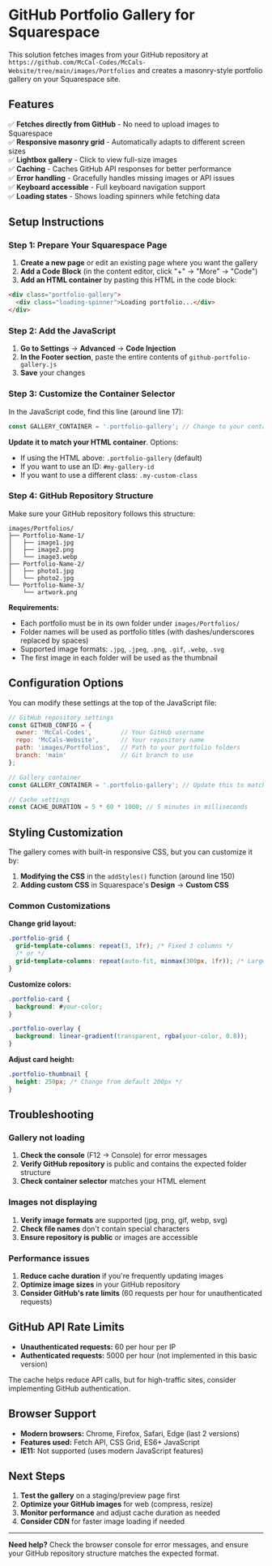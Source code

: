 # GitHub Portfolio Gallery for Squarespace

This solution fetches images from your GitHub repository at `https://github.com/McCal-Codes/McCals-Website/tree/main/images/Portfolios` and creates a masonry-style portfolio gallery on your Squarespace site.

## Features

✅ **Fetches directly from GitHub** - No need to upload images to Squarespace  
✅ **Responsive masonry grid** - Automatically adapts to different screen sizes  
✅ **Lightbox gallery** - Click to view full-size images  
✅ **Caching** - Caches GitHub API responses for better performance  
✅ **Error handling** - Gracefully handles missing images or API issues  
✅ **Keyboard accessible** - Full keyboard navigation support  
✅ **Loading states** - Shows loading spinners while fetching data  

## Setup Instructions

### Step 1: Prepare Your Squarespace Page

1. **Create a new page** or edit an existing page where you want the gallery
2. **Add a Code Block** (in the content editor, click "+" → "More" → "Code")
3. **Add an HTML container** by pasting this HTML in the code block:

```html
<div class="portfolio-gallery">
  <div class="loading-spinner">Loading portfolio...</div>
</div>
```

### Step 2: Add the JavaScript

1. **Go to Settings** → **Advanced** → **Code Injection**
2. **In the Footer section**, paste the entire contents of `github-portfolio-gallery.js`
3. **Save** your changes

### Step 3: Customize the Container Selector

In the JavaScript code, find this line (around line 17):

```javascript
const GALLERY_CONTAINER = '.portfolio-gallery'; // Change to your container class/ID
```

**Update it to match your HTML container**. Options:
- If using the HTML above: `.portfolio-gallery` (default)
- If you want to use an ID: `#my-gallery-id`  
- If you want to use a different class: `.my-custom-class`

### Step 4: GitHub Repository Structure

Make sure your GitHub repository follows this structure:

```
images/Portfolios/
├── Portfolio-Name-1/
│   ├── image1.jpg
│   ├── image2.png
│   └── image3.webp
├── Portfolio-Name-2/
│   ├── photo1.jpg
│   └── photo2.jpg
└── Portfolio-Name-3/
    └── artwork.png
```

**Requirements:**
- Each portfolio must be in its own folder under `images/Portfolios/`
- Folder names will be used as portfolio titles (with dashes/underscores replaced by spaces)
- Supported image formats: `.jpg`, `.jpeg`, `.png`, `.gif`, `.webp`, `.svg`
- The first image in each folder will be used as the thumbnail

## Configuration Options

You can modify these settings at the top of the JavaScript file:

```javascript
// GitHub repository settings
const GITHUB_CONFIG = {
  owner: 'McCal-Codes',        // Your GitHub username
  repo: 'McCals-Website',      // Your repository name  
  path: 'images/Portfolios',   // Path to your portfolio folders
  branch: 'main'               // Git branch to use
};

// Gallery container
const GALLERY_CONTAINER = '.portfolio-gallery'; // Update this to match your HTML

// Cache settings
const CACHE_DURATION = 5 * 60 * 1000; // 5 minutes in milliseconds
```

## Styling Customization

The gallery comes with built-in responsive CSS, but you can customize it by:

1. **Modifying the CSS** in the `addStyles()` function (around line 150)
2. **Adding custom CSS** in Squarespace's **Design** → **Custom CSS**

### Common Customizations

**Change grid layout:**
```css
.portfolio-grid {
  grid-template-columns: repeat(3, 1fr); /* Fixed 3 columns */
  /* or */
  grid-template-columns: repeat(auto-fit, minmax(300px, 1fr)); /* Larger cards */
}
```

**Customize colors:**
```css
.portfolio-card {
  background: #your-color;
}

.portfolio-overlay {
  background: linear-gradient(transparent, rgba(your-color, 0.8));
}
```

**Adjust card height:**
```css
.portfolio-thumbnail {
  height: 250px; /* Change from default 200px */
}
```

## Troubleshooting

### Gallery not loading
1. **Check the console** (F12 → Console) for error messages
2. **Verify GitHub repository** is public and contains the expected folder structure
3. **Check container selector** matches your HTML element

### Images not displaying
1. **Verify image formats** are supported (jpg, png, gif, webp, svg)
2. **Check file names** don't contain special characters
3. **Ensure repository is public** or images are accessible

### Performance issues
1. **Reduce cache duration** if you're frequently updating images
2. **Optimize image sizes** in your GitHub repository
3. **Consider GitHub's rate limits** (60 requests per hour for unauthenticated requests)

## GitHub API Rate Limits

- **Unauthenticated requests:** 60 per hour per IP
- **Authenticated requests:** 5000 per hour (not implemented in this basic version)

The cache helps reduce API calls, but for high-traffic sites, consider implementing GitHub authentication.

## Browser Support

- **Modern browsers:** Chrome, Firefox, Safari, Edge (last 2 versions)
- **Features used:** Fetch API, CSS Grid, ES6+ JavaScript
- **IE11:** Not supported (uses modern JavaScript features)

## Next Steps

1. **Test the gallery** on a staging/preview page first
2. **Optimize your GitHub images** for web (compress, resize)
3. **Monitor performance** and adjust cache duration as needed
4. **Consider CDN** for faster image loading if needed

---

**Need help?** Check the browser console for error messages, and ensure your GitHub repository structure matches the expected format.
